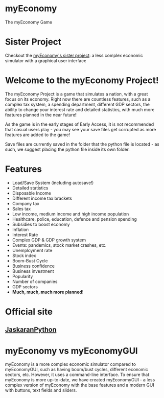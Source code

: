 # myEconomy
The myEconomy Game

# Sister Project
Checkout the [myEconomy's sister project](https://github.com/TheAnister/myEconomyGUI): a less complex economic simulator with a graphical user interface

# Welcome to the myEconomy Project!
The myEconomy Project is a game that simulates a nation, with a great focus on its economy. Right now there are countless features, such as a complex tax system, a spending department, different GDP sectors, the ability to change your interest rate and detailed statistics, with much more features planned in the near future!

As the game is in the early stages of Early Access, it is not recommended that casual users play - you may see your save files get corrupted as more features are added to the game!

Save files are currently saved in the folder that the python file is located - as such, we suggest placing the python file inside its own folder.

# Features
- Load/Save System (including autosave!)
- Detailed statistics
- Disposable Income
- Different income tax brackets
- Company tax
- Sales tax
- Low income, medium income and high income population
- Healthcare, police, education, defence and pension spending
- Subsidies to boost economy
- Inflation
- Interest Rate
- Complex GDP & GDP growth system
- Events: pandemics, stock market crashes, etc.
- Unemployment rate
- Stock index
- Boom-Bust Cycle
- Business confidence
- Business investment
- Popularity
- Number of companies
- GDP sectors
- **Much, much, much more planned!**

# Official site
## [JaskaranPython](https://jaskaranpython.glitch.me/myEconomy)

# myEconomy vs myEconomyGUI
myEconomy is a more complex economic simulator compared to myEconomyGUI, such as having boom/bust cycles, different economic sectors, etc. However, it uses a command-line interface. To ensure that myEconomy is more up-to-date, we have created myEconomyGUI - a less complex version of myEconomy with the base features and a modern GUI with buttons, text fields and sliders.
